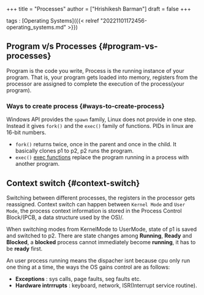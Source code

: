+++
title = "Processes"
author = ["Hrishikesh Barman"]
draft = false
+++

tags
: [Operating Systems]({{< relref "20221101172456-operating_systems.md" >}})


## Program v/s Processes {#program-vs-processes}

Program is the code you write, Process is the running instance of your program. That is, your program gets loaded into memory, registers from the processor are assigned to complete the execution of the process(your program).


### Ways to create process {#ways-to-create-process}

Windows API provides the `spawn` family, Linux does not provide in one step. Instead it gives `fork()` and the `exec()` family of functions. PIDs in linux are 16-bit numbers.

-   `fork()` returns twice, once in the parent and once in the child. It basically clones p1 to p2, p2 runs the program.
-   `exec()` [exec functions](https://itdobelikethat.org/post/exec-family/) replace the program running in a process with another program.


## Context switch {#context-switch}

Switching between different processes, the registers in the processor gets reassigned. Context switch can happen between `Kernel Mode` and `User Mode`, the process context information is stored in the Process Control Block/(PCB, a data structure used by the OS)/.

When switching modes from KernelMode to UserMode, state of p1 is saved and switched to p2. There are state changes among **Running**, **Ready** and **Blocked**, a **blocked** process cannot immediately become **running**, it has to be **ready** first.

An user process running means the dispacher isnt because cpu only run one thing at a time, the ways the OS gains control are as follows:

-   **Exceptions** : sys calls, page faults, seg faults etc.
-   **Hardware intrrrupts** : keyboard, network, ISR(Interrupt service routine).
